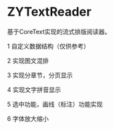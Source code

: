 # ZYTextReader
基于CoreText实现的流式排版阅读器。

1 自定义数据结构（仅供参考）


2 实现图文混排 


3 实现分章节，分页显示 


4 实现文字拼音显示 


5 选中功能，画线（标注）功能实现 


6 字体放大缩小

